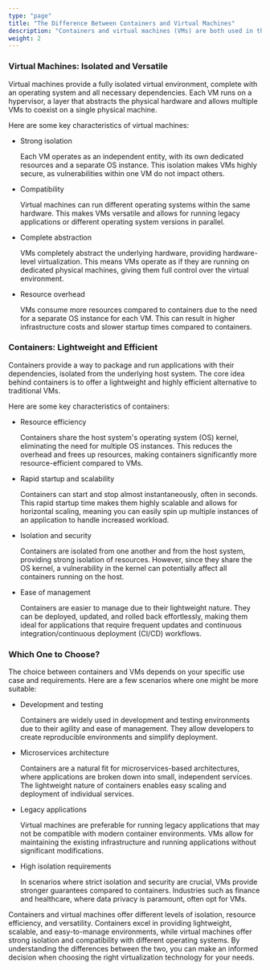 ```yaml
---
type: "page"
title: "The Difference Between Containers and Virtual Machines"
description: "Containers and virtual machines (VMs) are both used in the world of virtualization, but they serve different purposes and offer distinct advantages."
weight: 2
---
```


### Virtual Machines: Isolated and Versatile

Virtual machines provide a fully isolated virtual environment, complete with an operating system and all necessary dependencies. Each VM runs on a hypervisor, a layer that abstracts the physical hardware and allows multiple VMs to coexist on a single physical machine.

Here are some key characteristics of virtual machines:

- Strong isolation

    Each VM operates as an independent entity, with its own dedicated resources and a separate OS instance. This isolation makes VMs highly secure, as vulnerabilities within one VM do not impact others.

- Compatibility

    Virtual machines can run different operating systems within the same hardware. This makes VMs versatile and allows for running legacy applications or different operating system versions in parallel.

- Complete abstraction

    VMs completely abstract the underlying hardware, providing hardware-level virtualization. This means VMs operate as if they are running on dedicated physical machines, giving them full control over the virtual environment.

- Resource overhead

    VMs consume more resources compared to containers due to the need for a separate OS instance for each VM. This can result in higher infrastructure costs and slower startup times compared to containers.

### Containers: Lightweight and Efficient

Containers provide a way to package and run applications with their dependencies, isolated from the underlying host system. The core idea behind containers is to offer a lightweight and highly efficient alternative to traditional VMs.

Here are some key characteristics of containers:

- Resource efficiency

    Containers share the host system's operating system (OS) kernel, eliminating the need for multiple OS instances. This reduces the overhead and frees up resources, making containers significantly more resource-efficient compared to VMs.

- Rapid startup and scalability

    Containers can start and stop almost instantaneously, often in seconds. This rapid startup time makes them highly scalable and allows for horizontal scaling, meaning you can easily spin up multiple instances of an application to handle increased workload.

- Isolation and security

    Containers are isolated from one another and from the host system, providing strong isolation of resources. However, since they share the OS kernel, a vulnerability in the kernel can potentially affect all containers running on the host.

- Ease of management

    Containers are easier to manage due to their lightweight nature. They can be deployed, updated, and rolled back effortlessly, making them ideal for applications that require frequent updates and continuous integration/continuous deployment (CI/CD) workflows.

### Which One to Choose?

The choice between containers and VMs depends on your specific use case and requirements. Here are a few scenarios where one might be more suitable:

- Development and testing

    Containers are widely used in development and testing environments due to their agility and ease of management. They allow developers to create reproducible environments and simplify deployment.

- Microservices architecture

     Containers are a natural fit for microservices-based architectures, where applications are broken down into small, independent services. The lightweight nature of containers enables easy scaling and deployment of individual services.

- Legacy applications

    Virtual machines are preferable for running legacy applications that may not be compatible with modern container environments. VMs allow for maintaining the existing infrastructure and running applications without significant modifications.

- High isolation requirements

    In scenarios where strict isolation and security are crucial, VMs provide stronger guarantees compared to containers. Industries such as finance and healthcare, where data privacy is paramount, often opt for VMs.

Containers and virtual machines offer different levels of isolation, resource efficiency, and versatility. Containers excel in providing lightweight, scalable, and easy-to-manage environments, while virtual machines offer strong isolation and compatibility with different operating systems. By understanding the differences between the two, you can make an informed decision when choosing the right virtualization technology for your needs.
